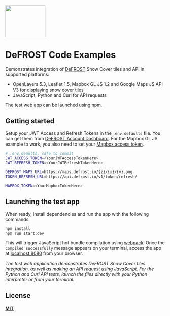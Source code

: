 

<div align="left">
  <a href="https://defrost.io">
    <img width="126" height="100" src="https://d1klwwcx1csego.cloudfront.net/static/images/defrost/logo.png">
  </a>
</div>

# DeFROST Code Examples

Demonstrates integration of [DeFROST](https://defrost.io) Snow Cover tiles and API in supported platforms:

- OpenLayers 5.3, Leaflet 1.5, Mapbox GL JS 1.2 and Google Maps JS API V3 for displaying snow cover tiles
- JavaScript, Python and Curl for API requests

The test web app can be launched using npm.

## Getting started

Setup your JWT Access and Refresh Tokens in the `.env.defaults` file. You can get them from [DeFROST Account Dashboard](https://dashboard.defrost.io). For the Mapbox GL JS example to work, you also need to set your [Mapbox access token](https://account.mapbox.com/).

```sh
# .env.deaults, safe to commit
JWT_ACCESS_TOKEN=<YourJWTAccessTokenHere>
JWT_REFRESH_TOKEN=<YourJWTRefreshTokenHere>

DEFROST_MAPS_URL=https://maps.defrost.io/{z}/{x}/{y}.png
TOKEN_REFRESH_URL=https://api.defrost.io/v1/token/refresh/

MAPBOX_TOKEN=<YourMapboxTokenHere>
```

## Launching the test app

When ready, install dependencies and run the app with the following commands:

```console
npm install
npm run start:dev
```

This will trigger JavaScript hot bundle compilation using [webpack](https://webpack.js.org). Once the `Compiled successfully` message appears on your terminal, access the app at [localhost:8080](localhost:8080) from your browser.

*The test web application demonstrates DeFROST Snow Cover tiles integration, as well as making an API request using JavaScript. For the Python and Curl API tests, launch the files directly with your Python interpreter or from your terminal.*

## License

#### [MIT](./LICENSE)
